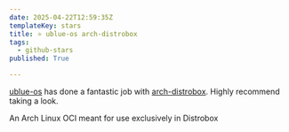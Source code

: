 ```yaml
---
date: 2025-04-22T12:59:35Z
templateKey: stars
title: ⭐ ublue-os arch-distrobox
tags:
  - github-stars
published: True

---
```


[ublue-os](https://github.com/ublue-os) has done a fantastic job with [arch-distrobox](https://github.com/ublue-os/arch-distrobox). Highly recommend taking a look.

An Arch Linux OCI meant for use exclusively in Distrobox
